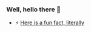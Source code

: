 ### Well, hello there 👋 

- ⚡ [Here is a fun fact, literally](https://www.google.com/search?q=i%27m+feeling+curious&oq=i%27&aqs=chrome.0.69i59j69i57j46l3j0j46.5451j0j4&sourceid=chrome&ie=UTF-8)
